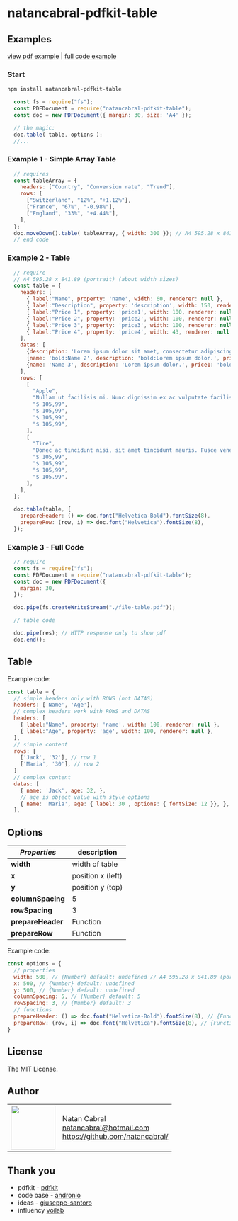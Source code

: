 # natancabral-pdfkit-table

## Examples

[view pdf example](https://github.com/natancabral/natancabral-pdfkit-table/raw/main/document.pdf) | [full code example](https://raw.githubusercontent.com/natancabral/natancabral-pdfkit-table/main/example/index-server-example.js)

### Start

```bash
npm install natancabral-pdfkit-table
```

```js
  const fs = require("fs");
  const PDFDocument = require("natancabral-pdfkit-table");
  const doc = new PDFDocument({ margin: 30, size: 'A4' });

  // the magic:
  doc.table( table, options );
  //...

```

### Example 1 - Simple Array Table
```js
  // requires 
  const tableArray = {
    headers: ["Country", "Conversion rate", "Trend"],
    rows: [
      ["Switzerland", "12%", "+1.12%"],
      ["France", "67%", "-0.98%"],
      ["England", "33%", "+4.44%"],
    ],
  };
  doc.moveDown().table( tableArray, { width: 300 }); // A4 595.28 x 841.89 (portrait) (about width sizes)
  // end code
```


### Example 2 - Table
```js
  // require
  // A4 595.28 x 841.89 (portrait) (about width sizes)
  const table = {
    headers: [
      { label:"Name", property: 'name', width: 60, renderer: null },
      { label:"Description", property: 'description', width: 150, renderer: null }, 
      { label:"Price 1", property: 'price1', width: 100, renderer: null }, 
      { label:"Price 2", property: 'price2', width: 100, renderer: null }, 
      { label:"Price 3", property: 'price3', width: 100, renderer: null }, 
      { label:"Price 4", property: 'price4', width: 43, renderer: null },
    ],
    datas: [
      {description: 'Lorem ipsum dolor sit amet, consectetur adipiscing elit. Aenean mattis ante in laoreet egestas. ', price1: '$1', price3: '$ 3', price2: '$2', price4: '$4',name: 'Name 1', },
      {name: 'bold:Name 2', description: 'bold:Lorem ipsum dolor.', price1: 'bold:$1', price3: '$3', price2: '$2', price4: '$4', options: { fontSize: 8, separation: true}},
      {name: 'Name 3', description: 'Lorem ipsum dolor.', price1: 'bold:$1', price4: '$4', price2: '$2', price3: {label:'PRICE $3', options: { fontSize: 12 }}, },
    ],
    rows: [
      [
        "Apple",
        "Nullam ut facilisis mi. Nunc dignissim ex ac vulputate facilisis.",
        "$ 105,99",
        "$ 105,99",
        "$ 105,99",
        "$ 105,99",
      ],
      [
        "Tire",
        "Donec ac tincidunt nisi, sit amet tincidunt mauris. Fusce venenatis tristique quam, nec rhoncus eros volutpat nec. Donec fringilla ut lorem vitae maximus. Morbi ex erat, luctus eu nulla sit amet, facilisis porttitor mi.",
        "$ 105,99",
        "$ 105,99",
        "$ 105,99",
        "$ 105,99",
      ],
    ],
  };

  doc.table(table, {
    prepareHeader: () => doc.font("Helvetica-Bold").fontSize(8),
    prepareRow: (row, i) => doc.font("Helvetica").fontSize(8),
  });
```


### Example 3 - Full Code
```js
  // require
  const fs = require("fs");
  const PDFDocument = require("natancabral-pdfkit-table");
  const doc = new PDFDocument({
    margin: 30, 
  });

  doc.pipe(fs.createWriteStream("./file-table.pdf"));

  // table code

  doc.pipe(res); // HTTP response only to show pdf
  doc.end();
```

## Table
 
Example code:
```js
const table = {
  // simple headers only with ROWS (not DATAS)  
  headers: ['Name', 'Age'],
  // complex headers work with ROWS and DATAS  
  headers: [
    { label:"Name", property: 'name', width: 100, renderer: null },
    { label:"Age", property: 'age', width: 100, renderer: null },
  ],
  // simple content
  rows: [
    ['Jack', '32'], // row 1
    ['Maria', '30'], // row 2
  ]
  // complex content
  datas: [
    { name: 'Jack', age: 32, },
    // age is object value with style options
    { name: 'Maria', age: { label: 30 , options: { fontSize: 12 }}, },
  ],
```

## Options

| *Properties*         | description       |
-----------------------|-------------------|
| **width**            | width of table    |
| **x**                | position x (left) |
| **y**                | position y (top)  |
| **columnSpacing**    | 5 |
| **rowSpacing**       | 3 |
| **prepareHeader**    | Function |
| **prepareRow**       | Function |


Example code:
```js
const options = {
  // properties
  width: 500, // {Number} default: undefined // A4 595.28 x 841.89 (portrait) (about width sizes)
  x: 500, // {Number} default: undefined
  y: 500, // {Number} default: undefined
  columnSpacing: 5, // {Number} default: 5
  rowSpacing: 3, // {Number} default: 3
  // functions
  prepareHeader: () => doc.font("Helvetica-Bold").fontSize(8), // {Function} 
  prepareRow: (row, i) => doc.font("Helvetica").fontSize(8), // {Function} 
}
```

## License

The MIT License.

## Author

<table>
  <tr>
    <td>
      <img src="https://github.com/natancabral.png?s=100" width="100"/>
    </td>
    <td>
      Natan Cabral<br />
      <a href="mailto:natancabral@hotmail.com">natancabral@hotmail.com</a><br />
      <a href="https://github.com/natancabral/">https://github.com/natancabral/</a>
    </td>
  </tr>
</table>

## Thank you

- pdfkit - [pdfkit](https://www.npmjs.com/package/pdfkit)
- code base - [andronio](https://www.andronio.me/2017/09/02/pdfkit-tables/)
- ideas - [giuseppe-santoro](https://github.com/foliojs/pdfkit/issues/29#issuecomment-56504943)
- influency [voilab](https://github.com/voilab/voilab-pdf-table)
